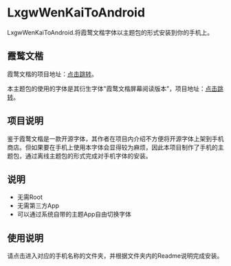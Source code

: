 # LxgwWenKaiToAndroid
LxgwWenKaiToAndroid.将霞鹜文楷字体以主题包的形式安装到你的手机上。

## 霞鹜文楷

霞鹜文楷的项目地址：[点击跳转](https://github.com/lxgw/LxgwWenKai)。

本主题包的使用的字体是其衍生字体"霞鹜文楷屏幕阅读版本"，项目地址：[点击跳转](https://github.com/lxgw/LxgwWenKai-Screen)。

## 项目说明

鉴于霞鹜文楷是一款开源字体，其作者在项目内介绍不方便将开源字体上架到手机商店。但如果要在手机上使用本字体会显得较为麻烦，因此本项目制作了手机的主题包，通过离线主题包的形式完成对手机字体的安装。

## 说明

- 无需Root
- 无需第三方App
- 可以通过系统自带的主题App自由切换字体

## 使用说明

请点击进入对应的手机名称的文件夹，并根据文件夹内的Readme说明完成安装。
